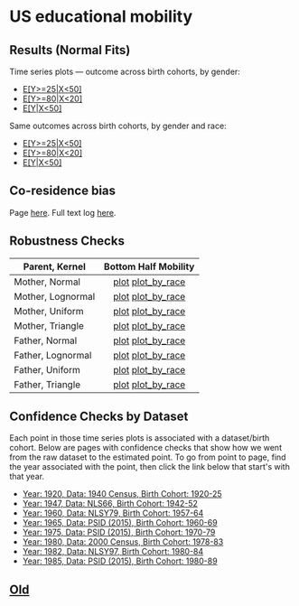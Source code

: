 # US educational mobility

## Results (Normal Fits)

Time series plots — outcome across birth cohorts, by gender:
- [E[Y>=25\|X<50]](https://media.githubusercontent.com/media/arjunsrini/mobility-results/main/figs/sim_ts/E_25_0_50_ts.png)
- [E[Y>=80\|X<20]](https://media.githubusercontent.com/media/arjunsrini/mobility-results/main/figs/sim_ts/E_80_0_20_ts.png)
- [E[Y\|X<50]](https://media.githubusercontent.com/media/arjunsrini/mobility-results/main/figs/sim_ts/E_Y_0_50_ts.png)

Same outcomes across birth cohorts, by gender and race:
- [E[Y>=25\|X<50]](https://media.githubusercontent.com/media/arjunsrini/mobility-results/main/figs/sim_ts/E_25_0_50_br_ts.png)
- [E[Y>=80\|X<20]](https://media.githubusercontent.com/media/arjunsrini/mobility-results/main/figs/sim_ts/E_80_0_20_br_ts.png)
- [E[Y\|X<50]](https://media.githubusercontent.com/media/arjunsrini/mobility-results/main/figs/sim_ts/E_Y_0_50_br_ts.png)

## Co-residence bias

Page [here](./crbias.md).
Full text log [here](./crbias.log).

## Robustness Checks

| Parent, Kernel    | Bottom Half Mobility |
|-------------------|:--------------------:|
| Mother, Normal    |         [plot](https://media.githubusercontent.com/media/arjunsrini/mobility-results/main/figs/k/mom_norm.png) [plot_by_race](https://media.githubusercontent.com/media/arjunsrini/mobility-results/main/figs/k/mom_norm_by_race.png)         |
| Mother, Lognormal |         [plot](https://media.githubusercontent.com/media/arjunsrini/mobility-results/main/figs/k/mom_lnorm.png) [plot_by_race](https://media.githubusercontent.com/media/arjunsrini/mobility-results/main/figs/k/mom_lnorm_by_race.png)         |
| Mother, Uniform   |         [plot](https://media.githubusercontent.com/media/arjunsrini/mobility-results/main/figs/k/mom_unif.png) [plot_by_race](https://media.githubusercontent.com/media/arjunsrini/mobility-results/main/figs/k/mom_unif_by_race.png)         |
| Mother, Triangle  |         [plot](https://media.githubusercontent.com/media/arjunsrini/mobility-results/main/figs/k/mom_tri.png) [plot_by_race](https://media.githubusercontent.com/media/arjunsrini/mobility-results/main/figs/k/mom_tri_by_race.png)         |
| Father, Normal    |         [plot](https://media.githubusercontent.com/media/arjunsrini/mobility-results/main/figs/k/dad_norm.png) [plot_by_race](https://media.githubusercontent.com/media/arjunsrini/mobility-results/main/figs/k/dad_norm_by_race.png)         |
| Father, Lognormal |         [plot](https://media.githubusercontent.com/media/arjunsrini/mobility-results/main/figs/k/dad_lnorm.png) [plot_by_race](https://media.githubusercontent.com/media/arjunsrini/mobility-results/main/figs/k/dad_lnorm_by_race.png)         |
| Father, Uniform   |         [plot](https://media.githubusercontent.com/media/arjunsrini/mobility-results/main/figs/k/dad_unif.png) [plot_by_race](https://media.githubusercontent.com/media/arjunsrini/mobility-results/main/figs/k/dad_unif_by_race.png)         |
| Father, Triangle  |         [plot](https://media.githubusercontent.com/media/arjunsrini/mobility-results/main/figs/k/dad_tri.png) [plot_by_race](https://media.githubusercontent.com/media/arjunsrini/mobility-results/main/figs/k/dad_tri_by_race.png)         |

## Confidence Checks by Dataset

Each point in those time series plots is associated with a dataset/birth cohort. 
Below are pages with confidence checks that show how we went from the raw dataset to the estimated point.
To go from point to page, find the year associated with the point, then click the link below that start's with that year.

- [Year: 1920, Data: 1940 Census, Birth Cohort: 1920-25](./c1940.md)
- [Year: 1947, Data: NLS66, Birth Cohort: 1942-52](./nls66.md)
- [Year: 1960, Data: NLSY79, Birth Cohort: 1957-64](./nlsy79.md)
- [Year: 1965, Data: PSID (2015), Birth Cohort: 1960-69](./psid15_60.md)
- [Year: 1975, Data: PSID (2015), Birth Cohort: 1970-79](./psid15_70.md)
- [Year: 1980, Data: 2000 Census, Birth Cohort: 1978-83](./c2000.md)
- [Year: 1982, Data: NLSY97, Birth Cohort: 1980-84](./nlsy97.md)
- [Year: 1985, Data: PSID (2015), Birth Cohort: 1980-89](./psid15_70.md)

## [Old](./old)
